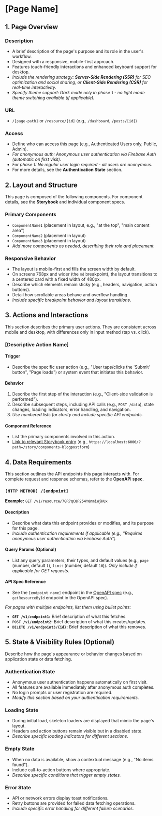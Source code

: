 # [Page Name]

## 1. Page Overview

### Description
- A brief description of the page's purpose and its role in the user's workflow.
- Designed with a responsive, mobile-first approach.
- Features touch-friendly interactions and enhanced keyboard support for desktop.
- *Include the rendering strategy: **Server-Side Rendering (SSR)** for SEO optimization and social sharing, or **Client-Side Rendering (CSR)** for real-time interactivity.*
- *Specify theme support: Dark mode only in phase 1 - no light mode theme switching available (if applicable).*

### URL
- `/[page-path]` or `/resource/[id]` (e.g., `/dashboard`, `/posts/[id]`)

### Access
- Define who can access this page (e.g., Authenticated Users only, Public, Admin).
- *For anonymous auth: Anonymous user authentication via Firebase Auth (automatic on first visit).*
- *For phase 1: No regular user login required - all users are anonymous.*
- For more details, see the **Authentication State** section.


## 2. Layout and Structure

This page is composed of the following components. For component details, see the **Storybook** and individual component specs.

### Primary Components
- `ComponentName1` (placement in layout, e.g., "at the top", "main content area")
- `ComponentName2` (placement in layout)
- `ComponentName3` (placement in layout)
- *Add more components as needed, describing their role and placement.*

### Responsive Behavior
- The layout is mobile-first and fills the screen width by default.
- On screens 768px and wider (the `md` breakpoint), the layout transitions to a centered card with a fixed width of 480px.
- Describe which elements remain sticky (e.g., headers, navigation, action buttons).
- Detail how scrollable areas behave and overflow handling.
- *Include specific breakpoint behavior and layout transitions.*


## 3. Actions and Interactions

This section describes the primary user actions. They are consistent across mobile and desktop, with differences only in input method (tap vs. click).

### [Descriptive Action Name]

#### Trigger
- Describe the specific user action (e.g., "User taps/clicks the 'Submit' button", "Page loads") or system event that initiates this behavior.

#### Behavior
1. Describe the first step of the interaction (e.g., "Client-side validation is performed").
2. Describe subsequent steps, including API calls (e.g., `POST /data`), state changes, loading indicators, error handling, and navigation.
3. *Use numbered lists for clarity and include specific API endpoints.*

#### Component Reference
- List the primary components involved in this action.
- [Link to relevant Storybook entry](https://storybook-url.com/?path=/story/components-componentname) (e.g., `https://localhost:6006/?path=/story/components-blogpostform`)


## 4. Data Requirements

This section outlines the API endpoints this page interacts with. For complete request and response schemas, refer to the **OpenAPI spec**.

### `[HTTP METHOD] /[endpoint]`

**Example:** `GET /v1/resource/78R7qC8P254Y8nmiWjHUx`

#### Description
- Describe what data this endpoint provides or modifies, and its purpose for this page.
- *Include authentication requirements if applicable (e.g., "Requires anonymous user authentication via Firebase Auth").*

#### Query Params (Optional)
- List any query parameters, their types, and default values (e.g., `page` (number, default `1`), `limit` (number, default `10`)). *Only include if applicable for GET requests.*

#### API Spec Reference
- See the `[endpoint name]` endpoint in the [OpenAPI spec](https://link-to-your-openapi-spec) (e.g., `getResourceById` endpoint in the OpenAPI spec).

*For pages with multiple endpoints, list them using bullet points:*
- **`GET /v1/endpoint1`:** Brief description of what this fetches.
- **`POST /v1/endpoint2`:** Brief description of what this creates/updates.
- **`DELETE /v1/endpoint3/{id}`:** Brief description of what this removes.


## 5. State & Visibility Rules (Optional)

Describe how the page's appearance or behavior changes based on application state or data fetching.

### Authentication State
- Anonymous user authentication happens automatically on first visit.
- All features are available immediately after anonymous auth completes.
- No login prompts or user registration are required.
- *Modify this section based on your authentication requirements.*

### Loading State
- During initial load, skeleton loaders are displayed that mimic the page's layout.
- Headers and action buttons remain visible but in a disabled state.
- *Describe specific loading indicators for different sections.*

### Empty State
- When no data is available, show a contextual message (e.g., "No items found").
- Include call-to-action buttons where appropriate.
- *Describe specific conditions that trigger empty states.*

### Error State
- API or network errors display toast notifications.
- Retry buttons are provided for failed data fetching operations.
- *Include specific error handling for different failure scenarios.*
